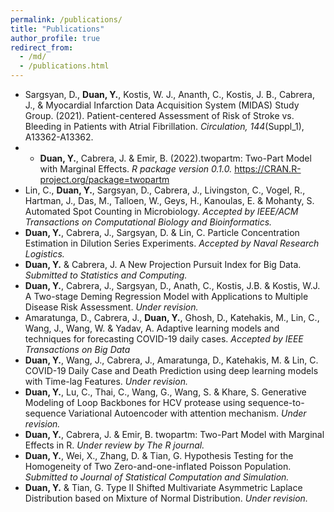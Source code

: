 ```yaml
---
permalink: /publications/
title: "Publications"
author_profile: true
redirect_from: 
  - /md/
  - /publications.html
---
```


*	Sargsyan, D., **Duan, Y.**, Kostis, W. J., Ananth, C., Kostis, J. B., Cabrera, J., & Myocardial Infarction Data Acquisition System (MIDAS) Study Group. (2021). Patient-centered Assessment of Risk of Stroke vs. Bleeding in Patients with Atrial Fibrillation. <var>Circulation, 144</var>(Suppl_1), A13362-A13362.
*	*	**Duan, Y.**, Cabrera, J. & Emir, B. (2022).twopartm: Two-Part Model with Marginal Effects. <var>R package version 0.1.0.</var> https://CRAN.R-project.org/package=twopartm
*	Lin, C., **Duan, Y.**, Sargsyan, D., Cabrera, J., Livingston, C., Vogel, R., Hartman, J., Das, M., Talloen, W., Geys, H., Kanoulas, E. & Mohanty, S.  Automated Spot Counting in Microbiology. <var>Accepted by IEEE/ACM Transactions on Computational Biology and Bioinformatics.</var>
*	**Duan, Y.**, Cabrera, J., Sargsyan, D. & Lin, C. Particle Concentration Estimation in Dilution Series Experiments. <var>Accepted by Naval Research Logistics.</var>
*	**Duan, Y.** & Cabrera, J. A New Projection Pursuit Index for Big Data. <var>Submitted to Statistics and Computing.</var>
*	**Duan, Y.**, Cabrera, J., Sargsyan, D., Anath, C., Kostis, J.B. & Kostis, W.J. A Two-stage Deming Regression Model with Applications to Multiple Disease Risk Assessment. <var>Under revision.</var>
*	Amaratunga, D., Cabrera, J., **Duan, Y.**, Ghosh, D., Katehakis, M., Lin, C., Wang, J., Wang, W. & Yadav, A. Adaptive learning models and techniques for forecasting COVID-19 daily cases. <var>Accepted by IEEE Transactions on Big Data</var>
*	**Duan, Y.**, Wang, J., Cabrera, J., Amaratunga, D., Katehakis, M. & Lin, C. COVID-19 Daily Case and Death Prediction using deep learning models with Time-lag Features. <var>Under revision.</var>
*	**Duan, Y.**, Lu, C., Thai, C., Wang, G., Wang, S. & Khare, S. Generative Modeling of Loop Backbones for HCV protease using sequence-to-sequence Variational Autoencoder with attention mechanism. <var>Under revision.</var>
*	**Duan, Y.**, Cabrera, J. & Emir, B. twopartm: Two-Part Model with Marginal Effects in R. <var>Under review by The R journal.</var>
*	**Duan, Y.**, Wei, X., Zhang, D. & Tian, G. Hypothesis Testing for the Homogeneity of Two Zero-and-one-inflated Poisson Population. <var>Submitted to Journal of Statistical Computation and Simulation.</var>
*	**Duan, Y.** & Tian, G. Type II Shifted Multivariate Asymmetric Laplace Distribution based on Mixture of Normal Distribution. <var>Under revision.</var>


